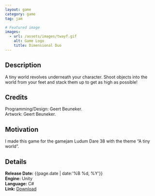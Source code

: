 ```yaml
---
layout: game
category: game
tag: jam

# Featured image
images:
  - url: /assets/images/twayf.gif
    alt: Game Logo
    title: Dimensional Duo
---
```


## Description
A tiny world revolves underneath your character. Shoot objects into the world from your feet and stack them up to get as high as possible!

## Credits
Programming/Design: Geert Beuneker.  
Artwork: Geert Beuneker.

## Motivation
I made this game for the gamejam Ludum Dare 38 with the theme “A tiny world”.

## Details
**Release Date:** {{page.date | date:'%B %d, %Y'}}  
**Engine:** Unity  
**Language:** C#  
**Link:** [Download](http://gamejolt.com/games/TWAYF/251647)
